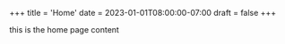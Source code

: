 +++
title = 'Home'
date = 2023-01-01T08:00:00-07:00
draft = false
+++

this is the home page content

